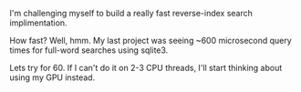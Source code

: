 I'm challenging myself to build a really fast reverse-index search implimentation.

How fast? Well, hmm. My last project was seeing ~600 microsecond query times for full-word searches using sqlite3.

Lets try for 60. If I can't do it on 2-3 CPU threads, I'll start thinking about using my GPU instead.
